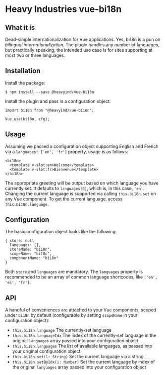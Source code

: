 # Heavy Industries vue-bi18n

## What it is

Dead-simple internationalization for Vue applications. Yes, bi18n is a pun on *bilingual internationalization*. The plugin handles any number of languages, but practically speaking, the intended use case is for sites supporting at most two or three languages.

## Installation

Install the package:

```
$ npm install --save @heavyind/vue-bi18n
```

Install the plugin and pass in a configuration object:

```
import bi18n from "@heavyind/vue-bi18n";

Vue.use(bi18n, cfg);
```

## Usage

Assuming we passed a configuration object supporting English and French via a `languages: ['en', 'fr']` property, usage is as follows:

```
<bi18n>
  <template v-slot:en>Welcome</template>
  <template v-slot:fr>Bienvenue</template>
</bi18n>
```

The appropriate greeting will be output based on which language you have currently set. It defaults to `languages[0]`, which is, in this case, `'en'`. Changing the current language is supported via calling `this.bi18n.set` on any Vue component. To get the current language, access `this.bi18n.language`.

## Configuration

The basic configuration object looks like the following:
```
{ store: null
  languages: [],
  storeName: "bi18n",
  scopeName: "bi18n",
  componentName: "bi18n"
}
```

Both `store` and `languages` are mandatory. The `languages` property is recommended to be an array of common language shortcodes, like `['en', 'es', 'fr']`.

## API

A handful of conveniences are attached to your Vue components, scoped under `bi18n` by default (configurable by setting `scopeName` in your configuration object):

* `this.bi18n.language` The currently-set language
* `this.bi18n.languageIdx` The index of the currently-set language in the original `languages` array passed into your configuration object
* `this.bi18n.languages` The list of available languages, as passed into your original configuration object
* `this.bi18n.set(l: String)` Set the current language via a string
* `this.bi18n.setByIdx(i: Number)` Set the current language by index of the original `languages` array passed into your configuration object
